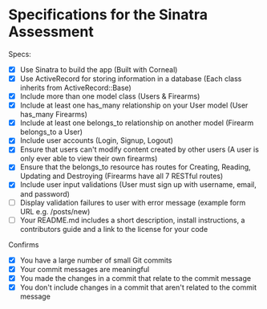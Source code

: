 # Specifications for the Sinatra Assessment

Specs:
- [x] Use Sinatra to build the app (Built with Corneal)
- [x] Use ActiveRecord for storing information in a database (Each class inherits from ActiveRecord::Base)
- [x] Include more than one model class (Users & Firearms)
- [x] Include at least one has_many relationship on your User model (User has_many Firearms)
- [x] Include at least one belongs_to relationship on another model (Firearm belongs_to a User)
- [x] Include user accounts (Login, Signup, Logout)
- [x] Ensure that users can't modify content created by other users (A user is only ever able to view their own firearms)
- [x] Ensure that the belongs_to resource has routes for Creating, Reading, Updating and Destroying (Firearms have all 7 RESTful routes)
- [x] Include user input validations (User must sign up with username, email, and password)
- [ ] Display validation failures to user with error message (example form URL e.g. /posts/new)
- [ ] Your README.md includes a short description, install instructions, a contributors guide and a link to the license for your code

Confirms
- [x] You have a large number of small Git commits
- [x] Your commit messages are meaningful
- [x] You made the changes in a commit that relate to the commit message
- [x] You don't include changes in a commit that aren't related to the commit message